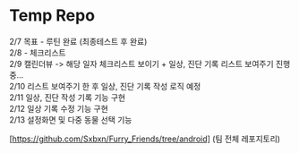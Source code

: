 Temp Repo
====
2/7 목표 - 루틴 완료 (최종테스트 후 완료)  
2/8 - 체크리스트  
2/9 캘린더뷰 -> 해당 일자 체크리스트 보이기 + 일상, 진단 기록 리스트 보여주기 진행 중...  
2/10 리스트 보여주기 한 후 일상, 진단 기록 작성 로직 예정  
2/11 일상, 진단 작성 기록 기능 구현    
2/12 일상 기록 수정 기능 구현  
2/13 설정화면 및 다중 동물 선택 기능    
  
[https://github.com/Sxbxn/Furry_Friends/tree/android] (팀 전체 레포지토리)

